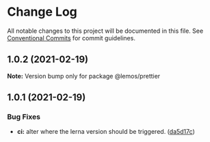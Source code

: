 # Change Log

All notable changes to this project will be documented in this file.
See [Conventional Commits](https://conventionalcommits.org) for commit guidelines.

## 1.0.2 (2021-02-19)

**Note:** Version bump only for package @lemos/prettier





## 1.0.1 (2021-02-19)


### Bug Fixes

* **ci:** alter where the lerna version should be triggered. ([da5d17c](https://github.com/leo-lemos-sb/monorepo-lerna/commit/da5d17c3929b0b01495df2d1ceadf8e15d58e230))
